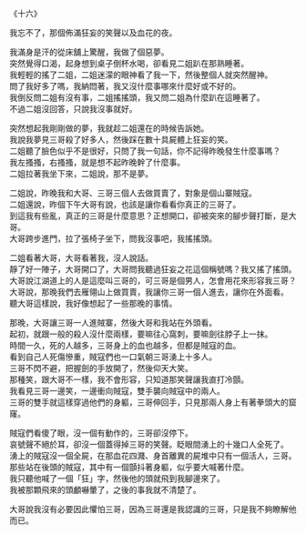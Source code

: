 《十六》  
  
我忘不了，那個佈滿狂妄的笑聲以及血花的夜。  
  
我滿身是汗的從床舖上驚醒，我做了個惡夢。  
突然覺得口渴，起身想到桌子倒杯水喝，卻看見二姐趴在那熟睡著。  
我輕輕的搖了二姐，二姐迷濛的眼神看了我一下，然後整個人就突然醒神。  
問了我好多了嗎，我納悶著，我又沒什麼事哪來什麼好或不好的。  
我倒反問二姐有沒有事，二姐搖搖頭，我又問二姐為什麼趴在這睡著了。  
不過二姐沒回答，只說我沒事就好。  
  
突然想起我剛剛做的夢，我就趁二姐還在的時候告訴她。  
我說我夢見三哥殺了好多人，然後踩在數十具屍體上狂妄的笑。  
二姐聽了臉色似乎不是很好，只問了我一句話，你不記得昨晚發生什麼事嗎？  
我左搔搔，右搔搔，就是想不起昨晚幹了什麼事。  
二姐拉著我坐下來，二姐說，那不是夢。  
  
二姐說，昨晚我和大哥、三哥三個人去做買賣了，對象是個山寨賊寇。  
二姐還說，昨個下午大哥有說，也該是讓你看看你真正的三哥了。  
到這我有些亂，真正的三哥是什麼意思？正想開口，卻被突來的腳步聲打斷，是大哥。  
大哥跨步進門，拉了張椅子坐下，問我沒事吧，我搖搖頭。  
  
二姐看著大哥，大哥看著我，沒人說話。  
靜了好一陣子，大哥開口了，大哥問我聽過狂妄之花這個稱號嗎？我又搖了搖頭。  
大哥說江湖道上的人是這麼叫三哥的，可三哥是個男人，怎會用花來形容我三哥？  
大哥說，那晚我們去雁翎山上做買賣，我讓你三哥一個人進去，讓你在外面看。  
聽大哥這樣說，我好像想起了一些那晚的事情。  
  
那晚，大哥讓三哥一人進賊寨，然後大哥和我站在外頭看。  
起初，就跟一般的殺人沒什麼兩樣，要嘛往心窩刺，要嘛劍往脖子上一抹。  
時間一久，死的人越多，三哥身上的血也越多，但都是賊寇的血。  
看到自己人死傷慘重，賊寇們也一口氣朝三哥湧上十多人。  
三哥不閃不避，把握劍的手放開了，然後仰天大笑。  
那種笑，跟大哥不一樣，我不會形容，只知道那笑聲讓我直打冷顫。  
我看見三哥一邊笑，一邊衝向賊寇，雙手襲向賊寇中的兩人。  
三哥的雙手就這樣穿過他們的身軀，三哥伸回手，只見那兩人身上有著拳頭大的窟窿。  
  
賊寇們看傻了眼，沒一個有動作的，三哥卻沒停下。  
哀號聲不絕於耳，卻沒一個蓋得掉三哥的笑聲。眨眼間湧上的十幾口人全死了。  
湧上的賊寇沒一個全屍，在那血花四濺、身首離異的屍堆中只有一個活人，三哥。  
那些站在後頭的賊寇，其中有一個顫抖著身軀，似乎要大喊著什麼。  
我只聽他喊了一個「狂」字，然後他的頭就飛到我腳邊來了。  
我被那顆飛來的頭顱嚇暈了，之後的事我就不清楚了。  
  
大哥說我沒有必要因此懼怕三哥，因為三哥還是我認識的三哥，只是我不夠瞭解他而已。  
